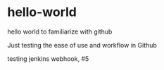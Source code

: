 # hello-world
hello world to familiarize with github

Just testing the ease of use and workflow in Github

testing jenkins webhook, #5
